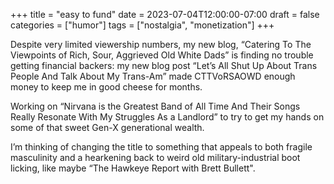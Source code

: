 +++
title = "easy to fund"
date = 2023-07-04T12:00:00-07:00
draft = false
categories = ["humor"]
tags = ["nostalgia", "monetization"]
+++

Despite very limited viewership numbers, my new blog, “Catering To The Viewpoints  of Rich, Sour, Aggrieved Old White Dads” is finding no trouble getting financial backers: my new blog post “Let’s All Shut Up About Trans People And Talk About My Trans-Am” made CTTVoRSAOWD enough money to keep me in good cheese for months.

Working on “Nirvana is the Greatest Band of All Time And Their Songs Really Resonate With My Struggles As a Landlord” to try to get my hands on some of that sweet Gen-X generational wealth.

I’m thinking of changing the title to something that appeals to both fragile masculinity and a hearkening back to weird old military-industrial boot licking, like maybe “The Hawkeye Report with Brett Bullett".